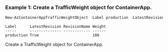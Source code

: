 ### Example 1: Create a TrafficWeight object for ContainerApp.
```powershell
New-AzContainerAppTrafficWeightObject -Label production -LatestRevision:$True -Weight 100
```

```output
Label      LatestRevision RevisionName Weight
-----      -------------- ------------ ------
production True                        100
```

Create a TrafficWeight object for ContainerApp.
